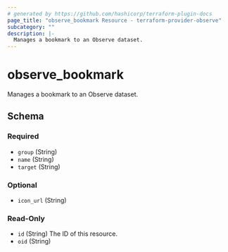 ```yaml
---
# generated by https://github.com/hashicorp/terraform-plugin-docs
page_title: "observe_bookmark Resource - terraform-provider-observe"
subcategory: ""
description: |-
  Manages a bookmark to an Observe dataset.
---
```

# observe_bookmark

Manages a bookmark to an Observe dataset.

<!-- schema generated by tfplugindocs -->
## Schema

### Required

- `group` (String)
- `name` (String)
- `target` (String)

### Optional

- `icon_url` (String)

### Read-Only

- `id` (String) The ID of this resource.
- `oid` (String)

